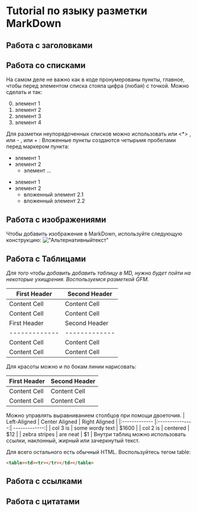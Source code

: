 # Tutorial по языку разметки MarkDown

## Работа с заголовками

## Работа со списками
На самом деле не важно как в коде пронумерованы пункты,
главное, чтобы перед элементом списка стояла цифра
(любая) с точкой. Можно сделать и так:

0. элемент 1
0. элемент 2
0. элемент 3
0. элемент 4

Для разметки неупорядоченных списков можно использовать или
<*> , или - , или + :
Вложенные пункты создаются четырьмя пробелами перед маркером
пункта:
+ элемент 1
+ элемент 2
    * элемент ...
- элемент 1
- элемент 2
    - вложенный элемент 2.1
    - вложенный элемент 2.2

## Работа с изображениями

Чтобы добавить изображение в MarkDown, используйте следующую конструкцию:
!["Альтернативныйтекст"](https://upload.wikimedia.org/wikipedia/commons/thumb/8/80/140-P1020281_-_Flickr_-_Laurie_Nature_Bee.jpg/1280px-140-P1020281_-_Flickr_-_Laurie_Nature_Bee.jpg)

## Работа с Таблицами
*Для того чтобы добавить добавить таблицу в MD, нужно будет пойти на некоторые ухищрения. Воспользуемся разметкой GFM.*

| First Header | Second Header |
| ------------- | ------------- |
| Content Cell | Content Cell |
| Content Cell | Content Cell |
First Header | Second Header
------------- | -------------
Content Cell | Content Cell
Content Cell | Content Cell
Для красоты можно и по бокам линии нарисовать:

| First Header | Second Header |
| ------------- | ------------- |
| Content Cell | Content Cell |
| Content Cell | Content Cell |
Можно управлять выравниванием столбцов при помощи
двоеточия.
| Left-Aligned | Center Aligned | Right Aligned |
|:------------- |:---------------:| -------------:|
| col 3 is | some wordy text | $1600 |
| col 2 is | centered | $12 |
| zebra stripes | are neat | $1 |
Внутри таблиц можно использовать ссылки, наклонный,
жирный или зачеркнутый текст.


Для всего остального есть обычный HTML. Воспользуйтесь тегом table:
```HTML 
<table><td><tr></tr></td></table>
```

## Работа с ссылками

## Работа с цитатами
